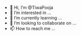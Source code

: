 - 👋 Hi, I’m @TiwaPooja
- 👀 I’m interested in ...
- 🌱 I’m currently learning ...
- 💞️ I’m looking to collaborate on ...
- 📫 How to reach me ...

<!---
TiwaPooja/TiwaPooja is a ✨ special ✨ repository because its `README.md` (this file) appears on your GitHub profile.
You can click the Preview link to take a look at your changes.
--->
